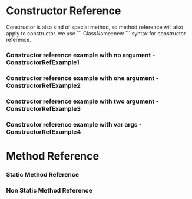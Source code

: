 # Constructor Reference
<p>Constructor is also kind of special method, so method reference will also apply to constructor.
we use ``` ClassName::new ``` syntax for constructor reference.
</p>

### Constructor reference example with no argument - ConstructorRefExample1
### Constructor reference example with one argument - ConstructorRefExample2
### Constructor reference example with two argument - ConstructorRefExample3
### Constructor reference example with var args - ConstructorRefExample4

# Method Reference
### Static Method Reference
### Non Static Method Reference
